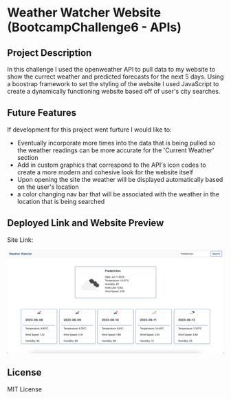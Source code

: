 # Weather Watcher Website (BootcampChallenge6 - APIs)

## Project Description

In this challenge I used the openweather API to pull data to my website to show the currect weather and predicted forecasts for the next 5 days. Using a boostrap framework to set the styling of the website I used JavaScript to create a dynamically functioning website based off of user's city searches. 

## Future Features

If development for this project went furture I would like to:
- Eventually incorporate more times into the data that is being pulled so the weather readings can be more accurate for the 'Current Weather' section
- Add in custom graphics that correspond to the API's icon codes to create a more modern and cohesive look for the website itself
- Upon opening the site the weather will be displayed automatically based on the user's location 
- a color changing nav bar that will be associated with the weather in the location that is being searched 



## Deployed Link and Website Preview

Site Link: 

<img src="Develop/Images/preview-image-1.png">


## License 

MIT License